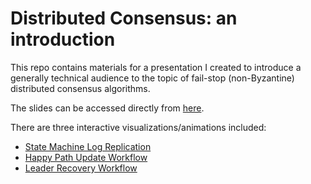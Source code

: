 # Distributed Consensus: an introduction

This repo contains materials for a presentation I created to introduce
a generally technical audience to the topic of fail-stop
(non-Byzantine) distributed consensus algorithms.

The slides can be accessed directly from [here](https://storage.googleapis.com/consensus-intro-talk/slides.pdf).

There are three interactive visualizations/animations included:

 - [State Machine Log Replication](https://storage.googleapis.com/consensus-intro-talk/state-machines.html)
 - [Happy Path Update Workflow](https://storage.googleapis.com/consensus-intro-talk/cluster.html)
 - [Leader Recovery Workflow](https://storage.googleapis.com/consensus-intro-talk/recovery-simple.html)
